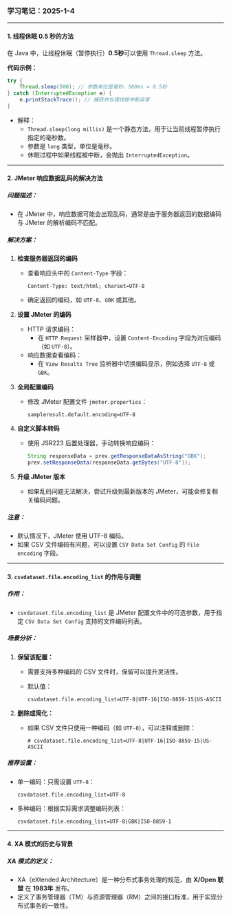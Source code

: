 ### **学习笔记：2025-1-4**

------

#### **1. 线程休眠 0.5 秒的方法**

在 Java 中，让线程休眠（暂停执行）**0.5秒**可以使用 `Thread.sleep` 方法。

**代码示例：**

```java
try {
    Thread.sleep(500); // 参数单位是毫秒，500ms = 0.5秒
} catch (InterruptedException e) {
    e.printStackTrace(); // 捕获并处理线程中断异常
}
```

- 解释：
  - `Thread.sleep(long millis)` 是一个静态方法，用于让当前线程暂停执行指定的毫秒数。
  - 参数是 `long` 类型，单位是毫秒。
  - 休眠过程中如果线程被中断，会抛出 `InterruptedException`。

------

#### **2. JMeter 响应数据乱码的解决方法**

##### **问题描述：**

- 在 JMeter 中，响应数据可能会出现乱码，通常是由于服务器返回的数据编码与 JMeter 的解析编码不匹配。

##### **解决方案：**

1. **检查服务器返回的编码**

   - 查看响应头中的 `Content-Type` 字段：

     ```http
     Content-Type: text/html; charset=UTF-8
     ```

   - 确定返回的编码，如 `UTF-8`、`GBK` 或其他。

2. **设置 JMeter 的编码**

   - HTTP 请求编码：
     - 在 `HTTP Request` 采样器中，设置 `Content-Encoding` 字段为对应编码（如 `UTF-8`）。
   - 响应数据查看编码：
     - 在 `View Results Tree` 监听器中切换编码显示，例如选择 `UTF-8` 或 `GBK`。

3. **全局配置编码**

   - 修改 JMeter 配置文件 `jmeter.properties`：

     ```properties
     sampleresult.default.encoding=UTF-8
     ```

4. **自定义脚本转码**

   - 使用 JSR223 后置处理器，手动转换响应编码：

     ```groovy
     String responseData = prev.getResponseDataAsString("GBK");
     prev.setResponseData(responseData.getBytes("UTF-8"));
     ```

5. **升级 JMeter 版本**

   - 如果乱码问题无法解决，尝试升级到最新版本的 JMeter，可能会修复相关编码问题。

##### **注意：**

- 默认情况下，JMeter 使用 UTF-8 编码。
- 如果 CSV 文件编码有问题，可以设置 `CSV Data Set Config` 的 `File encoding` 字段。

------

#### **3. `csvdataset.file.encoding_list` 的作用与调整**

##### **作用：**

- `csvdataset.file.encoding_list` 是 JMeter 配置文件中的可选参数，用于指定 `CSV Data Set Config` 支持的文件编码列表。

##### **场景分析：**

1. **保留该配置：**

   - 需要支持多种编码的 CSV 文件时，保留可以提升灵活性。

   - 默认值：

     ```properties
     csvdataset.file.encoding_list=UTF-8|UTF-16|ISO-8859-15|US-ASCII
     ```

2. **删除或简化：**

   - 如果 CSV 文件只使用一种编码（如 `UTF-8`），可以注释或删除：

     ```properties
     # csvdataset.file.encoding_list=UTF-8|UTF-16|ISO-8859-15|US-ASCII
     ```

##### **推荐设置：**

- 单一编码：只需设置 `UTF-8`：

  ```properties
  csvdataset.file.encoding_list=UTF-8
  ```

- 多种编码：根据实际需求调整编码列表：

  ```properties
  csvdataset.file.encoding_list=UTF-8|GBK|ISO-8859-1
  ```

------

#### **4. XA 模式的历史与背景**

##### **XA 模式的定义：**

- XA（eXtended Architecture）是一种分布式事务处理的规范，由 **X/Open 联盟** 在 **1983年** 发布。
- 定义了事务管理器（TM）与资源管理器（RM）之间的接口标准，用于实现分布式事务的一致性。